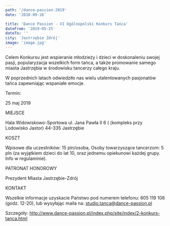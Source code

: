 ```yaml
---
path: '/dance-passion-2019'
date: '2018-09-26'

title: 'Dance Passion - VI Ogólnopolski Konkurs Tańca'
dateFrom: '2019-05-25'
dateTo: ''
city: 'Jastrzębie Zdrój'
image: 'image.jpg'
---
```

Celem Konkursu jest wspieranie młodzieży i dzieci w doskonaleniu swojej pasji, popularyzacja wszelkich form tańca, a także promowanie samego miasta Jastrzębia w środowisku tancerzy całego kraju.

W poprzednich latach odwiedziło nas wielu utalentowanych pasjonatów tańca zapewniając wspaniałe emocje.

Termin:

25 maj 2019

MIEJSCE

Hala Widowiskowo-Sportowa
ul. Jana Pawła II 6 ( (kompleks przy Lodowisko Jastor)
44-335 Jastrzębie

KOSZT

Wpisowe dla uczestników: 15 pln/osoba,
Osoby towarzyszące tancerzom: 5 pln (za wyjątkiem dzieci do lat 10, oraz jednemu opiekunowi każdej grupy. Info w regulaminie).

PATRONAT HONOROWY

Prezydent Miasta Jastrzębie-Zdrój

KONTAKT

Wszelkie informacje uzyskacie Państwo pod numerem telefonu: 605 119 108 (godz. 12-20), lub wysyłając maila na: studio.tanca@dance-passion.pl

Szczegóły:
http://www.dance-passion.pl/index.php/site/index/2-konkurs-tanca.html
